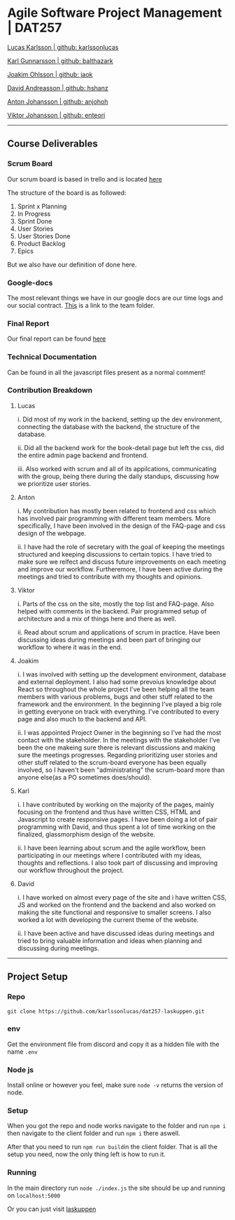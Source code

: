 # Agile Software Project Management | DAT257
[Lucas Karlsson | github: karlssonlucas](https://github.com/KarlssonLucas)

[Karl Gunnarsson | github: balthazark](https://github.com/Balthazark)

[Joakim Ohlsson | github: jaok](https://github.com/JaoK)

[David Andreasson | github: hshanz](https://github.com/hshanz)

[Anton Johansson | github: anjohoh](https://github.com/anjohoh)

[Viktor Johansson | github: enteori](https://github.com/EnTeori)

- - - -

## Course Deliverables
### Scrum Board
Our scrum board is based in trello and is located [here](https://trello.com/b/Kdz3BXNU/dat257-scrum)

The structure of the board is as followed:
  1. Sprint x Planning
  2. In Progress
  3. Sprint Done
  4. User Stories
  5. User Stories Done
  6. Product Backlog
  7. Epics

But we also have our definition of done here.

### Google-docs
The most relevant things we have in our google docs are our time logs and our social contract. [This](https://drive.google.com/drive/folders/1008sJI5Wnr-Zti_D7nwAibry_rtSnE1j) is a link to the team folder.

### Final Report
Our final report can be found [here]()

### Technical Documentation
Can be found in all the javascript files present as a normal comment!

### Contribution Breakdown
  1. Lucas 

     i. Did most of my work in the backend, setting up the dev environment, connecting the database with the backend, the structure of the database.

     ii. Did all the backend work for the book-detail page but left the css, did the entire admin page backend and frontend.
     
     iii. Also worked with scrum and all of its appilcations, communicating with the group, being there during the daily standups, discussing how we prioritize user stories. 
  2. Anton

     i. My contribution has mostly been related to frontend and css which has involved pair programming with different team members. More specifically, I have been involved in the design of the FAQ-page and css design of the webpage. 

     ii. I have had the role of secretary with the goal of keeping the meetings structured and keeping discussions to certain topics. I have tried to make sure we relfect and discuss future improvements on each meeting and improve our workflow. Furtheremore, I have been active during the meetings and tried to contribute with my thoughts and opinions.
     
     
  3. Viktor

     i. Parts of the css on the site, mostly the top list and FAQ-page. Also helped with comments in the backend. Pair programmed setup of architecture and a mix of things here and there as well.

     ii. Read about scrum and applications of scrum in practice. Have been discussing ideas during meetings and been part of bringing our workflow to where it was in the end.

  4. Joakim

     i. I was involved with setting up the development environment, database and external deployment. I also had some prevoius knowledge about React so throughout the whole project I've been helping all the team members with various problems, bugs and other stuff related to the framework and the environment. In the beginning I've played a big role in getting everyone on track with everything. I've contributed to every page and also much to the backend and API.

     ii. I was appointed Project Owner in the beginning so I've had the most contact with the stakeholder. In the meetings with the stakeholder I've been the one makeing sure there is relevant discussions and making sure the meetings progresses. Regarding prioritizing user stories and other stuff related to the scrum-board everyone has been equally involved, so I haven't been "administrating" the scrum-board more than anyone else(as a PO sometimes does/should). 
     
  5. Karl

     i. I have contributed by working on the majority of the pages, mainly focusing on the frontend and thus have written CSS, HTML and Javascript to create responsive pages. I have been doing a lot of pair programming with David, and thus spent a lot of time working on the finalized, glassmorphism design of the website. 

     ii. I have been learning about scrum and the agile workflow, been participating in our meetings where I contributed with my ideas, thoughts and reflections. I also took part of discussing and improving our workflow throughout the project. 
  6. David

     i. I have worked on almost every page of the site and i have written CSS, JS and worked on the frontend and the backend and also worked on making the site functional and responsive to smaller screens. I also worked a lot with developing the current theme of the website.  

     ii. I have been active and have discussed ideas during meetings and tried to bring valuable information and ideas when planning and discussing during meetings. 

- - - -
## Project Setup
### Repo
```git clone https://github.com/karlssonlucas/dat257-laskuppen.git```

### env
Get the environment file from discord and copy it as a hidden file with the name ```.env```

### Node js
Install online or however you feel, make sure ```node -v``` returns the version of node.
### Setup
When you got the repo and node works navigate to the folder and run ```npm i``` then navigate to the client folder
and run ```npm i``` there aswell.

After that you need to run ```npm run build```in the client folder. That is all the setup you need, now
the only thing left is how to run it.

### Running
In the main directory run ```node ./index.js``` the site should be up and running on ```localhost:5000```

Or you can just visit [laskuppen](https://laskuppen.herokuapp.com)
